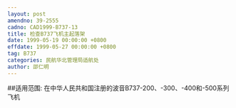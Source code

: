 ```yaml
---
layout: post
amendno: 39-2555
cadno: CAD1999-B737-13
title: 检查B737飞机主起落架
date: 1999-05-19 00:00:00 +0800
effdate: 1999-05-27 00:00:00 +0800
tag: B737
categories: 民航华北管理局适航处
author: 邵仁明
---
```


##适用范围:
在中华人民共和国注册的波音B737-200、-300、-400和-500系列飞机

